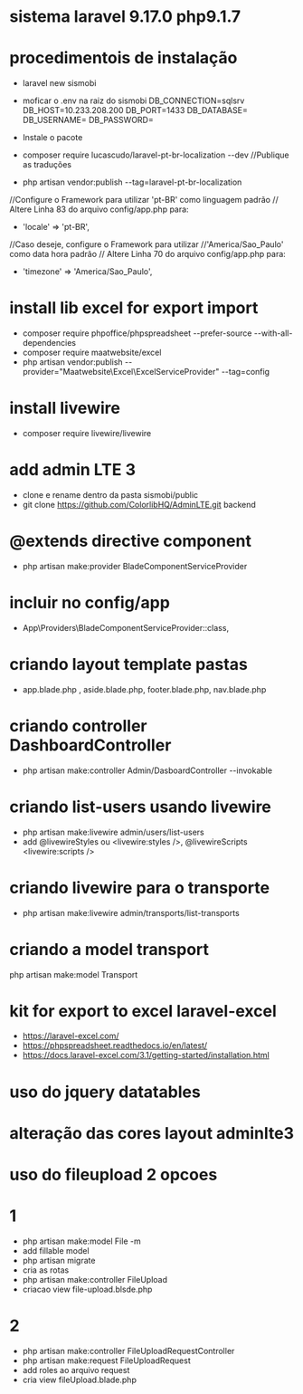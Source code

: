 # sistema laravel 9.17.0 php9.1.7

# procedimentois de instalação
- laravel new sismobi
- moficar o .env na raiz do sismobi
DB_CONNECTION=sqlsrv
DB_HOST=10.233.208.200
DB_PORT=1433
DB_DATABASE=
DB_USERNAME=
DB_PASSWORD=

- Instale o pacote
- composer require lucascudo/laravel-pt-br-localization --dev
//Publique as traduções
- php artisan vendor:publish --tag=laravel-pt-br-localization

//Configure o Framework para utilizar 'pt-BR' como linguagem padrão
// Altere Linha 83 do arquivo config/app.php para:
- 'locale' => 'pt-BR',

//Caso deseje, configure o Framework para utilizar 
//'America/Sao_Paulo' como data hora padrão
// Altere Linha 70 do arquivo config/app.php para:
- 'timezone' => 'America/Sao_Paulo',

# install lib excel for export import 
- composer require phpoffice/phpspreadsheet --prefer-source --with-all-dependencies
- composer require maatwebsite/excel
- php artisan vendor:publish --provider="Maatwebsite\Excel\ExcelServiceProvider" --tag=config

# install livewire
- composer require livewire/livewire

# add admin LTE 3 
- clone e rename dentro da pasta sismobi/public
- git clone https://github.com/ColorlibHQ/AdminLTE.git backend

# @extends directive component
- php artisan make:provider BladeComponentServiceProvider
# incluir no config/app
- App\Providers\BladeComponentServiceProvider::class,

# criando layout template pastas 
- app.blade.php , aside.blade.php, footer.blade.php, nav.blade.php

# criando controller DashboardController
- php artisan make:controller Admin/DasboardController --invokable

# criando list-users usando livewire
- php artisan make:livewire admin/users/list-users
- add  @livewireStyles ou <livewire:styles />,  @livewireScripts <livewire:scripts />

# criando livewire para o transporte
- php artisan make:livewire admin/transports/list-transports 

# criando a model transport
php artisan make:model Transport

# kit for export to excel laravel-excel
- https://laravel-excel.com/
- https://phpspreadsheet.readthedocs.io/en/latest/
- https://docs.laravel-excel.com/3.1/getting-started/installation.html

# uso do jquery datatables
# alteração das cores layout adminlte3
# uso do fileupload 2 opcoes
# 1
- php artisan make:model File -m
- add fillable model
- php artisan migrate
- cria as rotas
- php artisan make:controller FileUpload
- criacao view file-upload.blsde.php

# 2
- php artisan make:controller FileUploadRequestController
- php artisan make:request FileUploadRequest
- add roles ao arquivo request
- cria view fileUpload.blade.php
